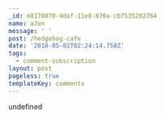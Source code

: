 ```yaml
---
_id: e8178070-4daf-11e8-870a-cb7535202764
name: aJon
message: ' '
post: /hedgehog-cafe
date: '2018-05-02T02:24:14.750Z'
tags:
  - comment-subscription
layout: post
pageless: true
templateKey: comments
---
```

undefined
